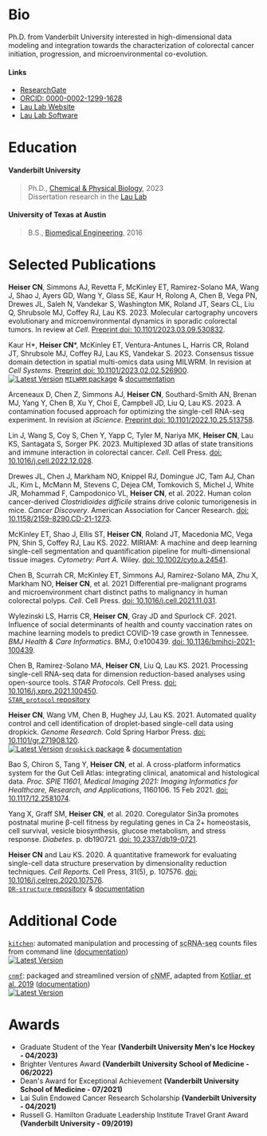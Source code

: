 # Bio

Ph.D. from Vanderbilt University interested in high-dimensional data modeling and integration towards the characterization of colorectal cancer initiation, progression, and microenvironmental co-evolution.

#### Links

* [ResearchGate](https://www.researchgate.net/profile/Cody-Heiser)
* [ORCID: 0000-0002-1299-1628](https://orcid.org/0000-0002-1299-1628)
* [Lau Lab Website](https://kenlaulab.org/)
* [Lau Lab Software](https://Ken-Lau-Lab.github.io)

# Education

#### Vanderbilt University

> Ph.D., [Chemical & Physical Biology](https://medschool.vanderbilt.edu/cpb/), 2023<br />Dissertation research in the [Lau Lab](https://Ken-Lau-Lab.github.io)

#### University of Texas at Austin

> B.S., [Biomedical Engineering](https://www.bme.utexas.edu/), 2016

# Selected Publications

**Heiser CN**, Simmons AJ, Revetta F, McKinley ET, Ramirez-Solano MA, Wang J, Shao J, Ayers GD, Wang Y, Glass SE, Kaur H, Rolong A, Chen B, Vega PN, Drewes JL, Saleh N, Vandekar S, Washington MK, Roland JT, Sears CL, Liu Q, Shrubsole MJ, Coffey RJ, Lau KS. 2023. Molecular cartography uncovers evolutionary and microenvironmental dynamics in sporadic colorectal tumors. In review at *Cell*. [Preprint doi: 10.1101/2023.03.09.530832](https://doi.org/10.1101/2023.03.09.530832).

Kaur H\*, **Heiser CN**\*, McKinley ET, Ventura-Antunes L, Harris CR, Roland JT, Shrubsole MJ, Coffey RJ, Lau KS, Vandekar S. 2023. Consensus tissue domain detection in spatial multi-omics data using MILWRM. In revision at *Cell Systems*. [Preprint doi: 10.1101/2023.02.02.526900](https://doi.org/10.1101/2023.02.02.526900). <br />
[![Latest Version][pypi-image-MILWRM]][pypi-url-MILWRM] [`MILWRM` package](https://github.com/Ken-Lau-Lab/MILWRM) & [documentation](https://ken-lau-lab.github.io/MILWRM/)

Arceneaux D, Chen Z, Simmons AJ, **Heiser CN**, Southard-Smith AN, Brenan MJ, Yang Y, Chen B, Xu Y, Choi E, Campbell JD, Liu Q, Lau KS. 2023. A contamination focused approach for optimizing the single-cell RNA-seq experiment. In revision at *iScience*. [Preprint doi: 10.1101/2022.10.25.513758](https://doi.org/10.1101/2022.10.25.513758).

Lin J, Wang S, Coy S, Chen Y, Yapp C, Tyler M, Nariya MK, **Heiser CN**, Lau KS, Santagata S, Sorger PK. 2023. Multiplexed 3D atlas of state transitions and immune interaction in colorectal cancer. *Cell*. Cell Press. [doi: 10.1016/j.cell.2022.12.028](https://doi.org/10.1016/j.cell.2022.12.028).

Drewes JL, Chen J, Markham NO, Knippel RJ, Domingue JC, Tam AJ, Chan JL, Kim L, McMann M, Stevens C, Dejea CM, Tomkovich S, Michel J, White JR, Mohammad F, Campodonico VL, **Heiser CN**, et al. 2022. Human colon cancer-derived *Clostridioides difficile* strains drive colonic tumorigenesis in mice. *Cancer Discovery*. American Association for Cancer Research. [doi: 10.1158/2159-8290.CD-21-1273](https://doi.org/10.1158/2159-8290.CD-21-1273).

McKinley ET, Shao J, Ellis ST, **Heiser CN**, Roland JT, Macedonia MC, Vega PN, Shin S, Coffey RJ, Lau KS. 2022. MIRIAM: A machine and deep learning single-cell segmentation and quantification pipeline for multi-dimensional tissue images. *Cytometry: Part A*. Wiley. [doi: 10.1002/cyto.a.24541](https://doi.org/10.1002/cyto.a.24541).

Chen B, Scurrah CR, McKinley ET, Simmons AJ, Ramirez-Solano MA, Zhu X, Markham NO, **Heiser CN**, et al. 2021 Differential pre-malignant programs and microenvironment chart distinct paths to malignancy in human colorectal polyps. *Cell*. Cell Press. [doi: 10.1016/j.cell.2021.11.031](https://doi.org/10.1016/j.cell.2021.11.031).

Wylezinski LS, Harris CR, **Heiser CN**, Gray JD and Spurlock CF. 2021. Influence of social determinants of health and county vaccination rates on machine learning models to predict COVID-19 case growth in Tennessee. *BMJ Health & Care Informatics*. BMJ, 0:e100439. [doi: 10.1136/bmjhci-2021-100439](http://doi.org/10.1136/bmjhci-2021-100439).

Chen B, Ramirez-Solano MA, **Heiser CN**, Liu Q, Lau KS. 2021. Processing single-cell RNA-seq data for dimension reduction-based analyses using open-source tools. *STAR Protocols*. Cell Press. [doi: 10.1016/j.xpro.2021.100450](https://doi.org/10.1016/j.xpro.2021.100450). <br />
[`STAR_protocol` repository](https://github.com/KenLauLab/STAR_Protocol)

**Heiser CN**, Wang VM, Chen B, Hughey JJ, Lau KS. 2021. Automated quality control and cell identification of droplet-based single-cell data using dropkick. *Genome Research*. Cold Spring Harbor Press. [doi: 10.1101/gr.271908.120](https://doi.org/10.1101/gr.271908.120). <br />
[![Latest Version][pypi-image-dropkick]][pypi-url-dropkick] [`dropkick` package](https://github.com/KenLauLab/dropkick) & [documentation](https://kenlaulab.github.io/dropkick/)

Bao S, Chiron S, Tang Y, **Heiser CN**, et al. A cross-platform informatics system for the Gut Cell Atlas: integrating clinical, anatomical and histological data. *Proc. SPIE 11601, Medical Imaging 2021: Imaging Informatics for Healthcare, Research, and Applications*, 1160106. 15 Feb 2021. [doi: 10.1117/12.2581074](https://doi.org/10.1117/12.2581074).

Yang X, Graff SM, **Heiser CN**, et al. 2020. Coregulator Sin3a promotes postnatal murine β-cell fitness by regulating genes in Ca 2+ homeostasis, cell survival, vesicle biosynthesis, glucose metabolism, and stress response. *Diabetes*. p. db190721. [doi: 10.2337/db19-0721](https://doi.org/10.2337/db19-0721).

**Heiser CN** and Lau KS. 2020. A quantitative framework for evaluating single-cell data structure preservation by dimensionality reduction techniques. *Cell Reports*. Cell Press, 31(5), p. 107576. [doi: 10.1016/j.celrep.2020.107576](https://doi.org/10.1016/j.celrep.2020.107576). <br />
[`DR-structure` repository](https://github.com/KenLauLab/DR-structure-preservation) & [documentation](https://kenlaulab.github.io/DR-structure-preservation/)

# Additional Code

[`kitchen`](https://github.com/codyheiser/kitchen): automated manipulation and processing of <acronym title="single-cell RNA sequencing">scRNA-seq</acronym> counts files from command line ([documentation](https://codyheiser.github.io/kitchen/)) <br />
[![Latest Version][tag-version-kitchen]][repo-url-kitchen]

[`cnmf`](https://github.com/codyheiser/cnmf): packaged and streamlined version of <acronym title="consensus nonnegative matrix factorization">cNMF</acronym>, adapted from [Kotliar, et al. 2019](https://github.com/dylkot/cNMF) ([documentation](https://codyheiser.github.io/cnmf/)) <br />
[![Latest Version][tag-version-cnmf]][repo-url-cnmf]

<div class="github-widget" data-username="codyheiser"></div>
<script src="https://unpkg.com/github-card@1.2.1/dist/widget.js"></script>

# Awards

* Graduate Student of the Year **(Vanderbilt University Men's Ice Hockey - 04/2023)**
* Brighter Ventures Award **(Vanderbilt University School of Medicine - 06/2022)**
* Dean's Award for Exceptional Achievement **(Vanderbilt University School of Medicine - 07/2021)**
* Lai Sulin Endowed Cancer Research Scholarship **(Vanderbilt University - 04/2021)**
* Russell G. Hamilton Graduate Leadership Institute Travel Grant Award **(Vanderbilt University - 09/2019)**

[pypi-image-MILWRM]: https://img.shields.io/pypi/v/MILWRM
[pypi-url-MILWRM]: https://pypi.python.org/pypi/MILWRM/
[pypi-image-dropkick]: https://img.shields.io/pypi/v/dropkick
[pypi-url-dropkick]: https://pypi.python.org/pypi/dropkick/
[tag-version-kitchen]: https://img.shields.io/github/v/tag/codyheiser/kitchen
[repo-url-kitchen]: https://github.com/codyheiser/kitchen
[tag-version-cnmf]: https://img.shields.io/github/v/tag/codyheiser/cNMF
[repo-url-cnmf]: https://github.com/codyheiser/cNMF
